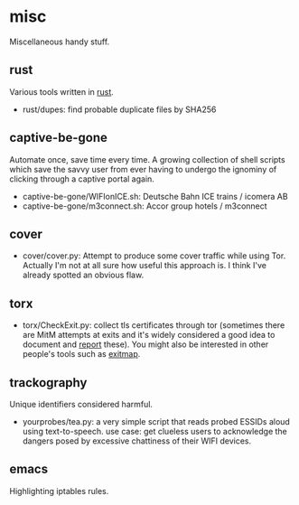 # misc
Miscellaneous handy stuff.

## rust
Various tools written in [rust](https://www.rust-lang.org).
- rust/dupes: find probable duplicate files by SHA256

## captive-be-gone
Automate once, save time every time. A growing collection of shell scripts which save the savvy user from ever having to undergo the ignominy of clicking through a captive portal again.
- captive-be-gone/WIFIonICE.sh: Deutsche Bahn ICE trains / icomera AB
- captive-be-gone/m3connect.sh: Accor group hotels / m3connect

## cover
- cover/cover.py: Attempt to produce some cover traffic while using Tor.
Actually I'm not at all sure how useful this approach is. I think I've already spotted an obvious flaw.

## torx
- torx/CheckExit.py: collect tls certificates through tor (sometimes there are MitM attempts at exits and it's widely considered a good idea to document and [report](https://blog.torproject.org/blog/how-report-bad-relays) these). You might also be interested in other people's tools such as [exitmap](https://github.com/NullHypothesis/exitmap).

## trackography
Unique identifiers considered harmful.
- yourprobes/tea.py: a very simple script that reads probed ESSIDs aloud using text-to-speech. use case: get clueless users to acknowledge the dangers posed by excessive chattiness of their WIFI devices.

## emacs
Highlighting iptables rules.

